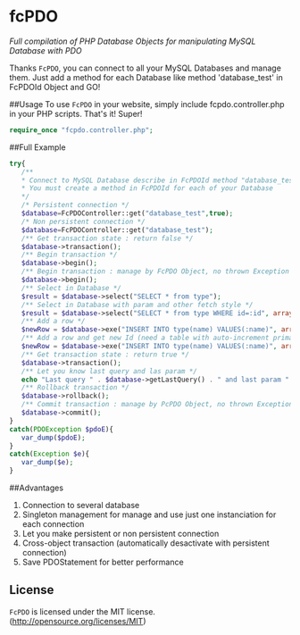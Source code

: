fcPDO
=====

*Full compilation of PHP Database Objects for manipulating MySQL Database with PDO*

Thanks `FcPDO`, you can connect to all your MySQL Databases and manage them. Just add a method for each Database like method 'database_test' in FcPDOId Object and GO!

##Usage
To use `FcPDO` in your website, simply include fcpdo.controller.php in your PHP scripts. That's it! Super!

```php
require_once "fcpdo.controller.php";
```

##Full Example
```php
try{
   /**
   * Connect to MySQL Database describe in FcPDOId method "database_test"
   * You must create a method in FcPDOId for each of your Database
   */
   /* Persistent connection */
   $database=FcPDOController::get("database_test",true);
   /* Non persistent connection */
   $database=FcPDOController::get("database_test");
   /** Get transaction state : return false */
   $database->transaction();
   /** Begin transaction */
   $database->begin();
   /** Begin transaction : manage by FcPDO Object, no thrown Exception */
   $database->begin();
   /** Select in Database */
   $result = $database->select("SELECT * from type");
   /** Select in Database with param and other fetch style */
   $result = $database->select("SELECT * from type WHERE id=:id", array("id"=>1),2);
   /** Add a row */
   $newRow = $database->exe("INSERT INTO type(name) VALUES(:name)", array("name"=>"Test"));
   /** Add a row and get new Id (need a table with auto-increment primary key) */
   $newRow = $database->exe("INSERT INTO type(name) VALUES(:name)", array("name"=>"Test2"));
   /** Get transaction state : return true */
   $database->transaction();
   /** Let you know last query and las param */
   echo "Last query " . $database->getLastQuery() . " and last param " . print_r($database->getLastParam(),true);
   /** Rollback transaction */
   $database->rollback();
   /** Commit transaction : manage by PcPDO Object, no thrown Exception */
   $database->commit();
}
catch(PDOException $pdoE){
   var_dump($pdoE);
}
catch(Exception $e){
   var_dump($e);
}
```

##Advantages
1. Connection to several database
2. Singleton management for manage and use just one instanciation for each connection
3. Let you make persistent or non persistent connection
4. Cross-object transaction (automatically desactivate with persistent connection)
5. Save PDOStatement for better performance

## License
`FcPDO` is licensed under the MIT license. (http://opensource.org/licenses/MIT)
